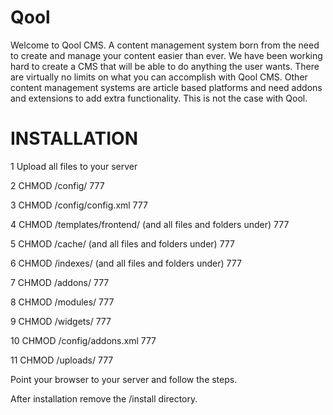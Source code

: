 Qool
====

Welcome to Qool CMS. A content management system born from the need to create and manage your content easier than ever.
We have been working hard to create a CMS that will be able to do anything the user wants. There are virtually no limits on what you can accomplish with Qool CMS. Other content management systems are article based platforms and need addons and extensions to add extra functionality. This is not the case with Qool. 


INSTALLATION
===============

1 Upload all files to your server

2 CHMOD /config/ 777

3 CHMOD /config/config.xml 777

4 CHMOD /templates/frontend/ (and all files and folders under) 777

5 CHMOD /cache/ (and all files and folders under) 777

6 CHMOD /indexes/ (and all files and folders under) 777

7 CHMOD /addons/ 777

8 CHMOD /modules/ 777

9 CHMOD /widgets/ 777

10 CHMOD /config/addons.xml 777

11 CHMOD /uploads/ 777


Point your browser to your server and follow the steps.


After installation remove the /install directory.
